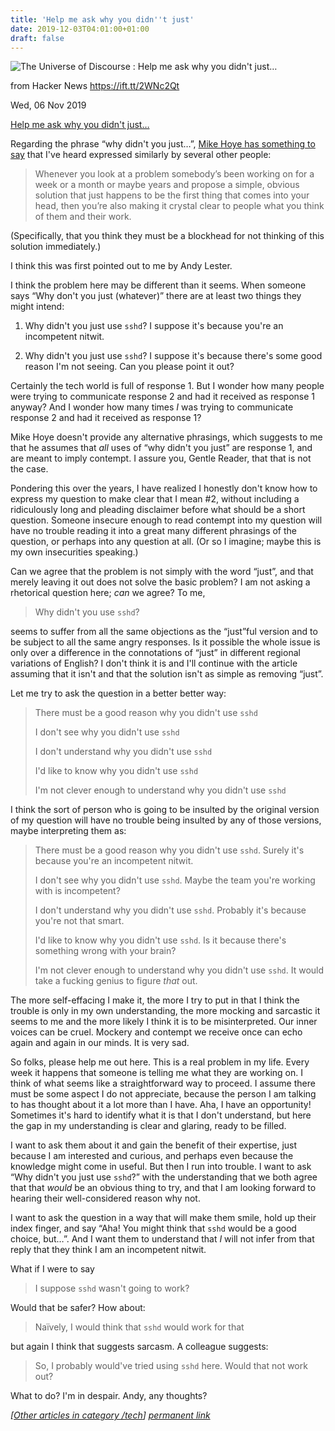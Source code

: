 ```yaml
---
title: 'Help me ask why you didn''t just'
date: 2019-12-03T04:01:00+01:00
draft: false
---
```


![](https://pic.blog.plover.com/FIRST_IMAGE_DEFAULT.jpg "The Universe of Discourse : Help me ask why you didn't just…")  

  
  
from Hacker News https://ift.tt/2WNc2Qt

  
Wed, 06 Nov 2019

[Help me ask why you didn't just…](https://blog.plover.com/tech/why-dont-you.html)  

Regarding the phrase “why didn't you just…”, [Mike Hoye has something to say](http://exple.tive.org/blarg/2019/04/17/why-dont-you-just/) that I've heard expressed similarly by several other people:

> Whenever you look at a problem somebody’s been working on for a week or a month or maybe years and propose a simple, obvious solution that just happens to be the first thing that comes into your head, then you’re also making it crystal clear to people what you think of them and their work.

(Specifically, that you think they must be a blockhead for not thinking of this solution immediately.)

I think this was first pointed out to me by Andy Lester.

I think the problem here may be different than it seems. When someone says “Why don't you just (whatever)” there are at least two things they might intend:

1.  Why didn't you just use `sshd`? I suppose it's because you're an incompetent nitwit.
    
2.  Why didn't you just use `sshd`? I suppose it's because there's some good reason I'm not seeing. Can you please point it out?
    

Certainly the tech world is full of response 1. But I wonder how many people were trying to communicate response 2 and had it received as response 1 anyway? And I wonder how many times _I_ was trying to communicate response 2 and had it received as response 1?

Mike Hoye doesn't provide any alternative phrasings, which suggests to me that he assumes that _all_ uses of “why didn't you just” are response 1, and are meant to imply contempt. I assure you, Gentle Reader, that that is not the case.

Pondering this over the years, I have realized I honestly don't know how to express my question to make clear that I mean #2, without including a ridiculously long and pleading disclaimer before what should be a short question. Someone insecure enough to read contempt into my question will have no trouble reading it into a great many different phrasings of the question, or perhaps into any question at all. (Or so I imagine; maybe this is my own insecurities speaking.)

Can we agree that the problem is not simply with the word “just”, and that merely leaving it out does not solve the basic problem? I am not asking a rhetorical question here; _can_ we agree? To me,

> Why didn't you use `sshd`?

seems to suffer from all the same objections as the “just”ful version and to be subject to all the same angry responses. Is it possible the whole issue is only over a difference in the connotations of “just” in different regional variations of English? I don't think it is and I'll continue with the article assuming that it isn't and that the solution isn't as simple as removing “just”.

Let me try to ask the question in a better better way:

> There must be a good reason why you didn't use `sshd`
> 
> I don't see why you didn't use `sshd`
> 
> I don't understand why you didn't use `sshd`
> 
> I'd like to know why you didn't use `sshd`
> 
> I'm not clever enough to understand why you didn't use `sshd`

I think the sort of person who is going to be insulted by the original version of my question will have no trouble being insulted by any of those versions, maybe interpreting them as:

> There must be a good reason why you didn't use `sshd`. Surely it's because you're an incompetent nitwit.
> 
> I don't see why you didn't use `sshd`. Maybe the team you're working with is incompetent?
> 
> I don't understand why you didn't use `sshd`. Probably it's because you're not that smart.
> 
> I'd like to know why you didn't use `sshd`. Is it because there's something wrong with your brain?
> 
> I'm not clever enough to understand why you didn't use `sshd`. It would take a fucking genius to figure _that_ out.

The more self-effacing I make it, the more I try to put in that I think the trouble is only in my own understanding, the more mocking and sarcastic it seems to me and the more likely I think it is to be misinterpreted. Our inner voices can be cruel. Mockery and contempt we receive once can echo again and again in our minds. It is very sad.

So folks, please help me out here. This is a real problem in my life. Every week it happens that someone is telling me what they are working on. I think of what seems like a straightforward way to proceed. I assume there must be some aspect I do not appreciate, because the person I am talking to has thought about it a lot more than I have. Aha, I have an opportunity! Sometimes it's hard to identify what it is that I don't understand, but here the gap in my understanding is clear and glaring, ready to be filled.

I want to ask them about it and gain the benefit of their expertise, just because I am interested and curious, and perhaps even because the knowledge might come in useful. But then I run into trouble. I want to ask “Why didn't you just use `sshd`?” with the understanding that we both agree that that _would_ be an obvious thing to try, and that I am looking forward to hearing their well-considered reason why not.

I want to ask the question in a way that will make them smile, hold up their index finger, and say “Aha! You might think that `sshd` would be a good choice, but…”. And I want them to understand that _I_ will not infer from that reply that they think I am an incompetent nitwit.

What if I were to say

> I suppose `sshd` wasn't going to work?

Would that be safer? How about:

> Naïvely, I would think that `sshd` would work for that

but again I think that suggests sarcasm. A colleague suggests:

> So, I probably would've tried using `sshd` here. Would that not work out?

What to do? I'm in despair. Andy, any thoughts?

  

_\[[Other articles in category /tech](https://blog.plover.com/tech)\] [permanent link](https://blog.plover.com/tech/why-dont-you.html)_
